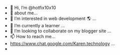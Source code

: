 - 👋 Hi, I’m @hotfix10x10
- 🤔 about me...
- 👀 I’m interested in web development 🌎 ...
- 🌱 I’m currently a learner  ...
- 💞️ I’m looking to collaborate on my blogger site ...
- 📫 How to reach me...
- https://www.chat.google.com/Karen.technology ...
- 

<!---
hotfix10x10 is a ✨ special ✨ repository because its `README.md` (this file) appears on your GitHub profile.
You can click the Preview link to take a look at your changes.
--->
